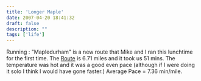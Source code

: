 ```yaml
---
title: 'Longer Maple'
date: 2007-04-20 18:41:32
draft: false
description: ""
tags: ['life']
---
```


Running : "Mapledurham" is a new route that Mike and I ran this lunchtime for the first time. The [Route](http://www.gmap-pedometer.com/?r=877586) is 6.71 miles and it took us 51 mins. The temperature was hot and it was a good even pace (although if I were doing it solo I think I would have gone faster.) Average Pace = 7.36 min/mile.